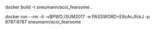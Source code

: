 docker build -t sneumann/acoi_fearsome .

docker run --rm -it -v$PWD:/SUM2017 -e PASSWORD=E9zAcJfckJ -p 8787:8787  sneumann/acoi_fearsome


